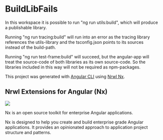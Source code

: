 # BuildLibFails

In this workspace it is possible to run "ng run utils:build", which will produce a publishable library.

Running "ng run tracing:build" will run into an error as the tracing library references the utils-library and the tsconfig.json points to its sources instead of the build-path.

Running "ng run test-frame:build" will succeed, but the angular-app will treat the source-code of both libraries as its own source-code.
So the libraries included in this way will not be required as npm-packages.

This project was generated with [Angular CLI](https://github.com/angular/angular-cli) using [Nrwl Nx](https://nrwl.io/nx).

## Nrwl Extensions for Angular (Nx)

<a href="https://nrwl.io/nx"><img src="https://preview.ibb.co/mW6sdw/nx_logo.png"></a>

Nx is an open source toolkit for enterprise Angular applications.

Nx is designed to help you create and build enterprise grade Angular applications. It provides an opinionated approach to application project structure and patterns.
